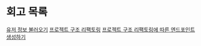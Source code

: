 # 회고 목록
[유저 정보 불러오기](%EC%9C%A0%EC%A0%80_%EC%9E%90%EC%84%B8%ED%95%9C_%EC%A0%95%EB%B3%B4_%EB%B6%88%EB%9F%AC%EC%98%A4%EA%B8%B0.md)
[프로젝트 구조 리팩토링](%ED%94%84%EB%A1%9C%EC%A0%9D%ED%8A%B8%20%EA%B5%AC%EC%A1%B0%20%EB%A6%AC%ED%8C%A9%ED%86%A0%EB%A7%81.md)
[프로젝트 구조 리팩토링에 따른 엔드포인트 생성하기](%EA%B0%84%EB%8B%A8%ED%95%98%EA%B2%8C%20%EC%97%94%EB%93%9C%ED%8F%AC%EC%9D%B8%ED%8A%B8%20%EB%8F%99%EC%9E%91%20%EA%B5%AC%EC%84%B1%ED%95%B4%EB%B3%B4%EA%B8%B0.md)